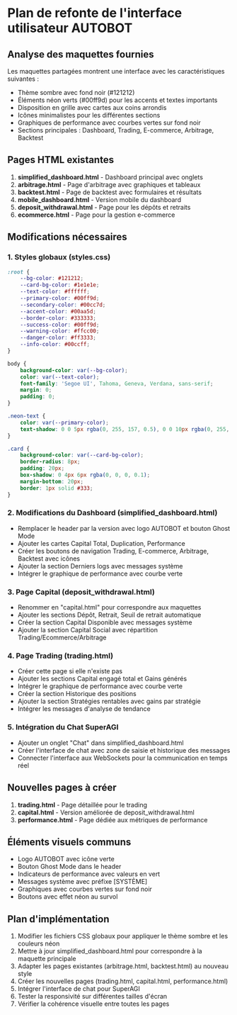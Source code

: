 # Plan de refonte de l'interface utilisateur AUTOBOT

## Analyse des maquettes fournies

Les maquettes partagées montrent une interface avec les caractéristiques suivantes :
- Thème sombre avec fond noir (#121212)
- Éléments néon verts (#00ff9d) pour les accents et textes importants
- Disposition en grille avec cartes aux coins arrondis
- Icônes minimalistes pour les différentes sections
- Graphiques de performance avec courbes vertes sur fond noir
- Sections principales : Dashboard, Trading, E-commerce, Arbitrage, Backtest

## Pages HTML existantes

1. **simplified_dashboard.html** - Dashboard principal avec onglets
2. **arbitrage.html** - Page d'arbitrage avec graphiques et tableaux
3. **backtest.html** - Page de backtest avec formulaires et résultats
4. **mobile_dashboard.html** - Version mobile du dashboard
5. **deposit_withdrawal.html** - Page pour les dépôts et retraits
6. **ecommerce.html** - Page pour la gestion e-commerce

## Modifications nécessaires

### 1. Styles globaux (styles.css)

```css
:root {
    --bg-color: #121212;
    --card-bg-color: #1e1e1e;
    --text-color: #ffffff;
    --primary-color: #00ff9d;
    --secondary-color: #00cc7d;
    --accent-color: #00aa5d;
    --border-color: #333333;
    --success-color: #00ff9d;
    --warning-color: #ffcc00;
    --danger-color: #ff3333;
    --info-color: #00ccff;
}

body {
    background-color: var(--bg-color);
    color: var(--text-color);
    font-family: 'Segoe UI', Tahoma, Geneva, Verdana, sans-serif;
    margin: 0;
    padding: 0;
}

.neon-text {
    color: var(--primary-color);
    text-shadow: 0 0 5px rgba(0, 255, 157, 0.5), 0 0 10px rgba(0, 255, 157, 0.3);
}

.card {
    background-color: var(--card-bg-color);
    border-radius: 8px;
    padding: 20px;
    box-shadow: 0 4px 6px rgba(0, 0, 0, 0.1);
    margin-bottom: 20px;
    border: 1px solid #333;
}
```

### 2. Modifications du Dashboard (simplified_dashboard.html)

- Remplacer le header par la version avec logo AUTOBOT et bouton Ghost Mode
- Ajouter les cartes Capital Total, Duplication, Performance
- Créer les boutons de navigation Trading, E-commerce, Arbitrage, Backtest avec icônes
- Ajouter la section Derniers logs avec messages système
- Intégrer le graphique de performance avec courbe verte

### 3. Page Capital (deposit_withdrawal.html)

- Renommer en "capital.html" pour correspondre aux maquettes
- Ajouter les sections Dépôt, Retrait, Seuil de retrait automatique
- Créer la section Capital Disponible avec messages système
- Ajouter la section Capital Social avec répartition Trading/Ecommerce/Arbitrage

### 4. Page Trading (trading.html)

- Créer cette page si elle n'existe pas
- Ajouter les sections Capital engagé total et Gains générés
- Intégrer le graphique de performance avec courbe verte
- Créer la section Historique des positions
- Ajouter la section Stratégies rentables avec gains par stratégie
- Intégrer les messages d'analyse de tendance

### 5. Intégration du Chat SuperAGI

- Ajouter un onglet "Chat" dans simplified_dashboard.html
- Créer l'interface de chat avec zone de saisie et historique des messages
- Connecter l'interface aux WebSockets pour la communication en temps réel

## Nouvelles pages à créer

1. **trading.html** - Page détaillée pour le trading
2. **capital.html** - Version améliorée de deposit_withdrawal.html
3. **performance.html** - Page dédiée aux métriques de performance

## Éléments visuels communs

- Logo AUTOBOT avec icône verte
- Bouton Ghost Mode dans le header
- Indicateurs de performance avec valeurs en vert
- Messages système avec préfixe [SYSTÈME]
- Graphiques avec courbes vertes sur fond noir
- Boutons avec effet néon au survol

## Plan d'implémentation

1. Modifier les fichiers CSS globaux pour appliquer le thème sombre et les couleurs néon
2. Mettre à jour simplified_dashboard.html pour correspondre à la maquette principale
3. Adapter les pages existantes (arbitrage.html, backtest.html) au nouveau style
4. Créer les nouvelles pages (trading.html, capital.html, performance.html)
5. Intégrer l'interface de chat pour SuperAGI
6. Tester la responsivité sur différentes tailles d'écran
7. Vérifier la cohérence visuelle entre toutes les pages
